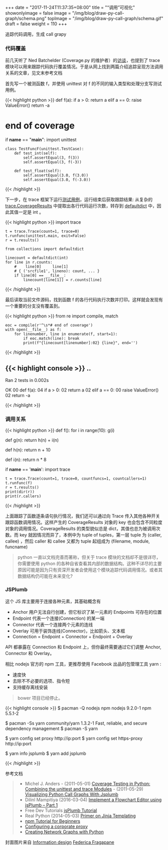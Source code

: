 +++
date = "2017-11-24T11:37:35+08:00"
title = "“调用”可视化"
showonlyimage = false
image = "/img/blog/draw-py-call-graph/schema.png"
topImage = "/img/blog/draw-py-call-graph/schema.gif"
draft = false
weight = 110
+++

追踪代码调用，生成 call grapy
<!--more-->

### 代码覆盖

前几天听了 Ned Batchelder (Coverage.py 的维护者）的[访谈](https://www.podcastinit.com/coverage-py-with-ned-batchelder-episode-121/)，也提到了 trace 模块可以用来跟踪代码执行覆盖情况。于是从网上找到两篇介绍追踪呈现方法调用关系的文章，见文末参考文档

首先写一个被测函数 f，并使用 unittest 对 f 的不同的输入类型和处理分支写测试用例。

{{< highlight python >}}
def f(a):
    if a > 0:
        return a
    elif a == 0:
        raise ValueError()
    return -a
# end of coverage

if __name__ == "__main__":
    import unittest

    class TestFuncF(unittest.TestCase):
        def test_int(self):
            self.assertEqual(3, f(3))
            self.assertEqual(3, f(-3))

        def test_float(self):
            self.assertEqual(3.0, f(3.0))
            self.assertEqual(3.0, f(-3.0))

{{< /highlight >}}

下一步，在 trace 框架下运行[测试用例](https://docs.python.org/3/library/unittest.html#unittest.main)，运行结束后获取跟踪结果: 从复杂的 [trace.CoverageResults](https://docs.python.org/3/library/trace.html#trace.CoverageResults) 中提取出各行代码运行次数，转存到 [defaultdict](https://docs.python.org/3/library/collections.html#defaultdict-objects) 中，因此其值一定是 int 。

{{< highlight python >}}
    import trace

    t = trace.Trace(count=1, trace=0)
    t.runfunc(unittest.main, exit=False)
    r = t.results()

    from collections import defaultdict

    linecount = defaultdict(int)
    for line in r.counts:
        #    line[0]     line[1]
        # { ('srcfile1', lineno): count, ... }
        if line[0] == __file__:
            linecount[line[1]] = r.counts[line]

{{< /highlight >}}

最后读取当前文件源码，找到函数 f 的各行代码执行次数并打印。这样就会发现有一个重要的分支没有覆盖到。

{{< highlight python >}}
    from re import compile, match

    eoc = compile(r'^\s*# end of coverage')
    with open(__file__) as f:
        for linenumber, line in enumerate(f, start=1):
            if eoc.match(line): break
            print(f"{linecount[linenumber]:02} {line}", end='')
{{< /highlight >}}

{{< highlight console >}}
..
-------------------------------------------
Ran 2 tests in 0.002s

OK
00 def f(a):
04     if a > 0:
02         return a
02     elif a == 0:
00         raise ValueError()
02     return -a

{{< /highlight >}}

### 调用关系

{{< highlight python >}}
def f():
    for i in range(10):
        g(i)

def g(n):
    return h(n) + i(n)

def h(n):
    return n + 10

def i(n):
    return n * 8


if __name__ == '__main__':
    import trace
    
    t = trace.Trace(count=1, trace=0, countfuncs=1, countcallers=1)
    t.runfunc(f)
    r = t.results()
    print(dir(r))
    print(r.callers)

{{< /highlight >}}

上面跟踪了函数逐条语句执行情况，我们还可以通过向 Trace 传入其他各种开关跟踪函数调用情况。这样产生的 CoverageResults 对象的 key 也会包含不同粒度对象的调用情况。CoverageResults 的类型貌似总是 dict，其值也总为被调用次数。而 key 就因情况而异了，本例中为 tuple of tuples，第一层 tuple 为 (caller, callee) ，然后 caller 和 callee 又都为 tuple 起组成为 (filename, module, funcname)

> python 一直以文档完善而著称，但关于 trace 模块的文档却不是很详尽，你需要使用 python 的各种自省查看其内部的数据结构。这种不详尽的主要原因可能是因为只有资深开发者会使用这个模块追踪代码调用情况。或者其数据结构仍可能在未来变化?

### JSPlumb

这个 JS 库主要用于连接各种元素，其基础概念有

- Anchor 用户无法自行创建，但它标识了某一元素的 Endpoints 可存在的位置
- Endpoint 代表一个连接(Connection) 的某一端
- Connector 代表一个连接两个元素的连线
- Overlay 可用于装饰连线(Connector)，比如箭头、文本框
- Connection = Endpoint + Connector + Endpoint + Overlay

API 都暴露在 Connection 和 Endpoint 上，但你最终需要通过它们调整 Anchor, Connector 和 Overlay。

相比 nodejs 官方的 npm 工具，更推荐使用 Facebook 出品的包管理工具 yarn : 

- 速度快
- 去除不不必要的选项、指令短
- 支持缓存离线安装

> bower 项目已经停止。

{{< highlight console >}}
$ pacman -Q nodejs npm
nodejs 9.2.0-1
npm 5.5.1-2

$ pacman -Ss yarn
community/yarn 1.3.2-1
    Fast, reliable, and secure dependency management
$ pacman -S yarn

$ yarn config set proxy http://ip:port
$ yarn config set https-proxy http://ip:port

$ yarn info jsplumb
$ yarn add jsplumb

{{< /highlight >}}


参考文档

> - Michel J. Anders 
    - (2011-05-01) [Coverage Testing in Python: Combining the unittest and trace Modules](http://michelanders.blogspot.fi/2011/05/coverage-testing-in-python-combining.html) 
    - (2011-05-29) [Visualizing Python Call Graphs With Jsplumb](http://michelanders.blogspot.fi/2011/05/visualizing-python-call-graphs-with.html)
> - Dilinl Mampitiya (2016-03-04) [Implement a Flowchart Editor using jsPlumb – Part 1](https://dilinimampitiya.wordpress.com/2016/03/04/implement-a-flowchart-editor-using-jsplumb-part-1/)
> - Free Dev Tutorials [jsPlumb Tutorial](http://www.freedevelopertutorials.com/jsplumb-tutorial/)
> - Real Python (2014-05-03) [Primer on Jinja Templating](https://realpython.com/blog/python/primer-on-jinja-templating/)
> - [npm Tutorial for Beginners](https://www.youtube.com/playlist?list=PLC3y8-rFHvwhgWwm5J3KqzX47n7dwWNrq)
> - [Configuring a corporate proxy](http://www.jhipster.tech/configuring-a-corporate-proxy/)
> - [Creating Network Graphs with Python](https://www.udacity.com/wiki/creating-network-graphs-with-python)

封面图片来自 [Information design](https://dribbble.com/shots/2235198-Information-design-Theatre-Personal-project-WIP) <a href="https://dribbble.com/federicafragapane"><i class="fa fa-dribbble" aria-hidden="true"></i> Federica Fragapane</a>
